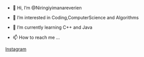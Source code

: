 - 👋 Hi, I’m @Niringiyimanareverien
- 👀 I’m interested in Coding,ComputerScience and Algorithms
- 🌱 I’m currently learning C++ and Java

- 📫 How to reach me ...
 <div style="align:center">
   <a href="https://www.instagram.com/niringiyimanareverien/" target="_blank">Instagram</a> </h4>
<div>
<!---
Niringiyimanareverien/Niringiyimanareverien is a ✨ special ✨ repository because its `README.md` (this file) appears on your GitHub profile.
You can click the Preview link to take a look at your changes.
--->
